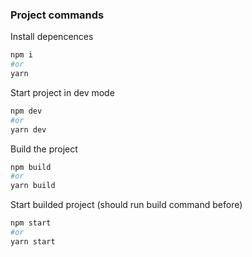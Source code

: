### Project commands

Install depencences

```bash
npm i
#or
yarn
```

Start project in dev mode

```bash
npm dev
#or
yarn dev
```

Build the project

```bash
npm build
#or
yarn build
```

Start builded project (should run build command before)

```bash
npm start
#or
yarn start
```
